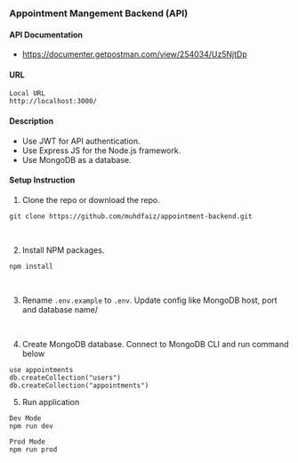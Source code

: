 ### Appointment Mangement Backend (API)

#### API Documentation

-   https://documenter.getpostman.com/view/254034/Uz5NjtDp

#### URL

```
Local URL
http://localhost:3000/
```

#### Description

-   Use JWT for API authentication.
-   Use Express JS for the Node.js framework.
-   Use MongoDB as a database.

#### Setup Instruction

1. Clone the repo or download the repo.
```
git clone https://github.com/muhdfaiz/appointment-backend.git
```
<br>

2. Install NPM packages.
```
npm install
```
<br>

3. Rename `.env.example` to `.env`. Update config like MongoDB host, port and database name/
<br>

4. Create MongoDB database. Connect to MongoDB CLI and run command below

```
use appointments
db.createCollection("users")
db.createCollection("appointments")
```

5. Run application

```
Dev Mode
npm run dev

Prod Mode
npm run prod
```
